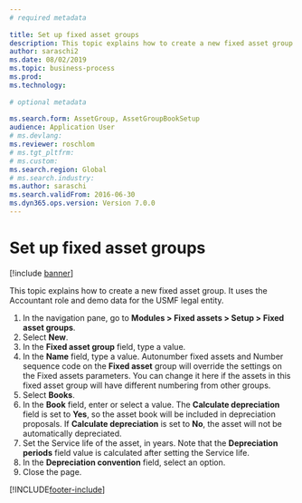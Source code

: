 ```yaml
--- 
# required metadata 
 
title: Set up fixed asset groups
description: This topic explains how to create a new fixed asset group. 
author: saraschi2
ms.date: 08/02/2019
ms.topic: business-process 
ms.prod:  
ms.technology:  
 
# optional metadata 
 
ms.search.form: AssetGroup, AssetGroupBookSetup   
audience: Application User 
# ms.devlang:  
ms.reviewer: roschlom
# ms.tgt_pltfrm:  
# ms.custom:  
ms.search.region: Global
# ms.search.industry: 
ms.author: saraschi
ms.search.validFrom: 2016-06-30 
ms.dyn365.ops.version: Version 7.0.0 
---
```

# Set up fixed asset groups

[!include [banner](../../includes/banner.md)]

This topic explains how to create a new fixed asset group. It uses the Accountant role and demo data for the USMF legal entity.

1. In the navigation pane, go to **Modules > Fixed assets > Setup > Fixed asset groups**.
2. Select **New**.
3. In the **Fixed asset group** field, type a value.
4. In the **Name** field, type a value. Autonumber fixed assets and Number sequence code on the **Fixed asset** group will override the settings on the Fixed assets parameters. You can change it here if the assets in this fixed asset group will have different numbering from other groups.  
5. Select **Books**.
6. In the **Book** field, enter or select a value. The **Calculate depreciation** field is set to **Yes**, so the asset book will be included in depreciation proposals. If **Calculate depreciation** is set to **No**, the asset will not be automatically depreciated.  
7. Set the Service life of the asset, in years. Note that the **Depreciation periods** field value is calculated after setting the Service life.  
8. In the **Depreciation convention** field, select an option.
9. Close the page.



[!INCLUDE[footer-include](../../../includes/footer-banner.md)]